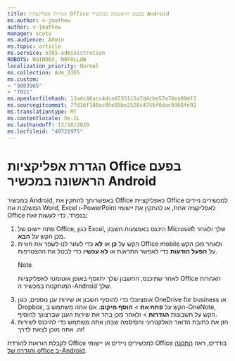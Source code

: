 ```yaml
---
title: הגדרת אפליקציות Office בפעם הראשונה במכשיר Android
ms.author: v-jmathew
author: v-jmathew
manager: scotv
ms.audience: Admin
ms.topic: article
ms.service: o365-administration
ROBOTS: NOINDEX, NOFOLLOW
localization_priority: Normal
ms.collection: Adm_O365
ms.custom:
- "9003965"
- "7021"
ms.openlocfilehash: 13adc48acc4dca8735115a7d4cbe57a76ea89df2
ms.sourcegitcommit: 77d16f186ac95e85be2528c4756f0dac9368fe92
ms.translationtype: MT
ms.contentlocale: he-IL
ms.lasthandoff: 12/18/2020
ms.locfileid: "49721975"
---
```

# <a name="set-up-office-apps-for-the-first-time-on-an-android-device"></a>הגדרת אפליקציות Office בפעם הראשונה במכשיר Android

במכשיר Android, באפשרותך להתקין את Office כאפליקציית Office למכשירים ניידים המשלבת את Word, Excel ו-PowerPoint לאפליקציה אחת, או להתקין את יישומי Office בנפרד. כדי לעשות זאת:

1. פתח יישום של Office, כגון Excel, היכנס באמצעות חשבון Microsoft שלך ולאחר מכן הקש על **הבא**.
2. הקש על **כן** או **לא** כדי לעזור לנו לשפר את חוויית Office mobile ולאחר מכן הקש על **הפעל הודעות** כדי לאפשר התראות או **לא עכשיו** כדי לבטל את ההצטרפות.
    > [!NOTE]
    > לאחר שתיכנס, החשבון שלך יתווסף באופן אוטומטי לאפליקציות Office האחרות המותקנות במכשיר ה-Android שלך.
3. אופציונלי כדי להוסיף חשבון או שירות ענן נוספים, כגון OneDrive for business או Dropbox, הקש על **פתח את**  >  **הוסף מיקום**. אם אתה משתמש ב-OneNote, הקש על חשבונות **הגדרות**  >  ולאחר מכן בחר את שירות הענן שברצונך להוסיף.
4. הזן את כתובת הדואר האלקטרוני והסיסמה שבהן אתה משתמש כדי להיכנס לשירות זה. אתה מוכן לצאת לדרך!

לקבלת הוראות להורדת Office למכשירים ניידים או יישומי Office בודדים, ראה [התקנה והגדרה של office ב-Android](https://go.microsoft.com/fwlink/?linkid=2135287).
